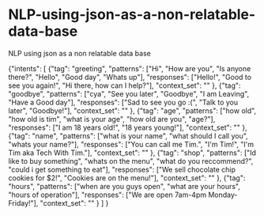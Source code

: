 # NLP-using-json-as-a-non-relatable-data-base
NLP using json as a non relatable data base


{"intents": [
        {"tag": "greeting",
         "patterns": ["Hi", "How are you", "Is anyone there?", "Hello", "Good day", "Whats up"],
         "responses": ["Hello!", "Good to see you again!", "Hi there, how can I help?"],
         "context_set": ""
        },
        {"tag": "goodbye",
         "patterns": ["cya", "See you later", "Goodbye", "I am Leaving", "Have a Good day"],
         "responses": ["Sad to see you go :(", "Talk to you later", "Goodbye!"],
         "context_set": ""
        },
        {"tag": "age",
         "patterns": ["how old", "how old is tim", "what is your age", "how old are you", "age?"],
         "responses": ["I am 18 years old!", "18 years young!"],
         "context_set": ""
        },
        {"tag": "name",
         "patterns": ["what is your name", "what should I call you", "whats your name?"],
         "responses": ["You can call me Tim.", "I'm Tim!", "I'm Tim aka Tech With Tim."],
         "context_set": ""
        },
        {"tag": "shop",
         "patterns": ["Id like to buy something", "whats on the menu", "what do you reccommend?", "could i get something to eat"],
         "responses": ["We sell chocolate chip cookies for $2!", "Cookies are on the menu!"],
         "context_set": ""
        },
        {"tag": "hours",
         "patterns": ["when are you guys open", "what are your hours", "hours of operation"],
         "responses": ["We are open 7am-4pm Monday-Friday!"],
         "context_set": ""
        }
   ]
}
